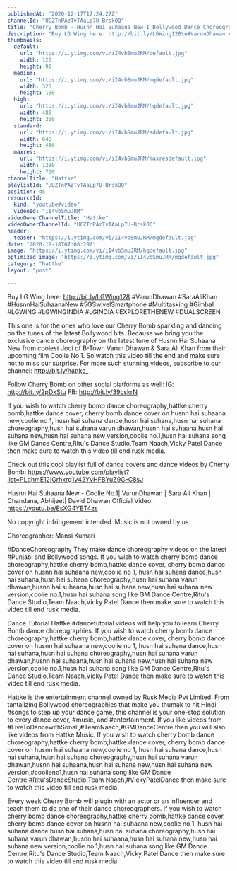 ```yaml
---
publishedAt: "2020-12-17T17:24:27Z"
channelId: "UCZTnPAzTvTAaLp7U-BrskOQ"
title: "Cherry Bomb - Husnn Hai Suhaana New I Bollywood Dance Choreography | Hattke"
description: "Buy LG Wing here: http://bit.ly/LGWing128\n#VarunDhawan #SaraAliKhan #HusnnHaiSuhaanaNew #5GSwivelSmartphone #Multitasking #Gimbal #LGWING #LGWINGINDIA #LGINDIA #EXPLORETHENEW #DUALSCREEN\n\nThis one is for the ones who love our Cherry Bomb sparkling and dancing on the tunes of the latest Bollywood hits.  Because we bring you the exclusive dance choreography on the latest tune of Husnn Hai Suhaana New from coolest Jodi of B-Town Varun Dhawan & Sara Ali Khan from their upcoming film Coolie No.1. So watch this video till the end and make sure not to miss our surprise. For more such stunning videos, subscribe to our channel: http://bit.ly/hattke_\n\nFollow Cherry Bomb on other social platforms as well: \nIG: http://bit.ly/2pDxStu\nFB: http://bit.ly/39cskrN\n\nIf you wish to watch cherry bomb dance choreography,hattke cherry bomb,hattke dance cover, cherry bomb dance cover on husnn hai suhaana new,coolie no 1, husn hai suhana dance,husn hai suhana,husn hai suhana choreography,husn hai suhana varun dhawan,husnn hai suhaana,husn hai suhana new,husn hai suhana new version,coolie no.1,husn hai suhana song like GM Dance Centre,Ritu's Dance Studio,Team Naach,Vicky Patel Dance then make sure to watch this video till end rusk media.\n\nCheck out this cool playlist full of dance covers and dance videos by Cherry Bomb: https://www.youtube.com/playlist?list=PLqhmE12IGrhxrg1y42YvHFBYuZ9G-C8sJ\n\nHusnn Hai Suhaana New - Coolie No.1| VarunDhawan | Sara Ali Khan | Chandana, Abhijeet| David Dhawan\nOfficial Video: https://youtu.be/EsXG4YET4zs\n\nNo copyright infringement intended. Music is not owned by us.\n\nChoreographer: Mansi Kumari\n\n#DanceChoreography\nThey make dance choreography videos on the latest #Punjabi and Bollywood songs. If you wish to watch cherry bomb dance choreography,hattke cherry bomb,hattke dance cover, cherry bomb dance cover on husnn hai suhaana new,coolie no 1, husn hai suhana dance,husn hai suhana,husn hai suhana choreography,husn hai suhana varun dhawan,husnn hai suhaana,husn hai suhana new,husn hai suhana new version,coolie no.1,husn hai suhana song like GM Dance Centre,Ritu's Dance Studio,Team Naach,Vicky Patel Dance then make sure to watch this video till end rusk media.\n\n\nDance Tutorial\nHattke #dancetutorial videos will help you to learn Cherry Bomb dance choreographies. If you wish to watch cherry bomb dance choreography,hattke cherry bomb,hattke dance cover, cherry bomb dance cover on husnn hai suhaana new,coolie no 1, husn hai suhana dance,husn hai suhana,husn hai suhana choreography,husn hai suhana varun dhawan,husnn hai suhaana,husn hai suhana new,husn hai suhana new version,coolie no.1,husn hai suhana song like GM Dance Centre,Ritu's Dance Studio,Team Naach,Vicky Patel Dance then make sure to watch this video till end rusk media.\n\n\nHattke is the entertainment channel owned by Rusk Media Pvt Limited. From tantalizing Bollywood choreographies that make you thumak to hit Hindi #songs to step up your dance game, this channel is your one-stop solution to every dance cover, #music, and #entertainment. If you like videos from #LiveToDancewithSonali,#TeamNaach,#GMDanceCentre then you will also like videos from Hattke Music. If you wish to watch cherry bomb dance choreography,hattke cherry bomb,hattke dance cover, cherry bomb dance cover on husnn hai suhaana new,coolie no 1, husn hai suhana dance,husn hai suhana,husn hai suhana choreography,husn hai suhana varun dhawan,husnn hai suhaana,husn hai suhana new,husn hai suhana new version,#coolieno1,husn hai suhana song like GM Dance Centre,#Ritu'sDanceStudio,Team Naach,#VickyPatelDance then make sure to watch this video till end rusk media.\n\n\nEvery week Cherry Bomb will plugin with an actor or an influencer and teach them to do one of their dance choreographers. If you wish to watch cherry bomb dance choreography,hattke cherry bomb,hattke dance cover, cherry bomb dance cover on husnn hai suhaana new,coolie no 1, husn hai suhana dance,husn hai suhana,husn hai suhana choreography,husn hai suhana varun dhawan,husnn hai suhaana,husn hai suhana new,husn hai suhana new version,coolie no.1,husn hai suhana song like GM Dance Centre,Ritu's Dance Studio,Team Naach,Vicky Patel Dance then make sure to watch this video till end rusk media."
thumbnails:
  default:
    url: "https://i.ytimg.com/vi/iI4vbSmuJRM/default.jpg"
    width: 120
    height: 90
  medium:
    url: "https://i.ytimg.com/vi/iI4vbSmuJRM/mqdefault.jpg"
    width: 320
    height: 180
  high:
    url: "https://i.ytimg.com/vi/iI4vbSmuJRM/hqdefault.jpg"
    width: 480
    height: 360
  standard:
    url: "https://i.ytimg.com/vi/iI4vbSmuJRM/sddefault.jpg"
    width: 640
    height: 480
  maxres:
    url: "https://i.ytimg.com/vi/iI4vbSmuJRM/maxresdefault.jpg"
    width: 1280
    height: 720
channelTitle: "Hattke"
playlistId: "UUZTnPAzTvTAaLp7U-BrskOQ"
position: 45
resourceId:
  kind: "youtube#video"
  videoId: "iI4vbSmuJRM"
videoOwnerChannelTitle: "Hattke"
videoOwnerChannelId: "UCZTnPAzTvTAaLp7U-BrskOQ"
header:
  teaser: "https://i.ytimg.com/vi/iI4vbSmuJRM/mqdefault.jpg"
date: "2020-12-18T07:08:20Z"
image: "https://i.ytimg.com/vi/iI4vbSmuJRM/hqdefault.jpg"
optimized_image: "https://i.ytimg.com/vi/iI4vbSmuJRM/mqdefault.jpg"
category: "hattke"
layout: "post"

---
```

Buy LG Wing here: http://bit.ly/LGWing128
#VarunDhawan #SaraAliKhan #HusnnHaiSuhaanaNew #5GSwivelSmartphone #Multitasking #Gimbal #LGWING #LGWINGINDIA #LGINDIA #EXPLORETHENEW #DUALSCREEN

This one is for the ones who love our Cherry Bomb sparkling and dancing on the tunes of the latest Bollywood hits.  Because we bring you the exclusive dance choreography on the latest tune of Husnn Hai Suhaana New from coolest Jodi of B-Town Varun Dhawan & Sara Ali Khan from their upcoming film Coolie No.1. So watch this video till the end and make sure not to miss our surprise. For more such stunning videos, subscribe to our channel: http://bit.ly/hattke_

Follow Cherry Bomb on other social platforms as well: 
IG: http://bit.ly/2pDxStu
FB: http://bit.ly/39cskrN

If you wish to watch cherry bomb dance choreography,hattke cherry bomb,hattke dance cover, cherry bomb dance cover on husnn hai suhaana new,coolie no 1, husn hai suhana dance,husn hai suhana,husn hai suhana choreography,husn hai suhana varun dhawan,husnn hai suhaana,husn hai suhana new,husn hai suhana new version,coolie no.1,husn hai suhana song like GM Dance Centre,Ritu's Dance Studio,Team Naach,Vicky Patel Dance then make sure to watch this video till end rusk media.

Check out this cool playlist full of dance covers and dance videos by Cherry Bomb: https://www.youtube.com/playlist?list=PLqhmE12IGrhxrg1y42YvHFBYuZ9G-C8sJ

Husnn Hai Suhaana New - Coolie No.1| VarunDhawan | Sara Ali Khan | Chandana, Abhijeet| David Dhawan
Official Video: https://youtu.be/EsXG4YET4zs

No copyright infringement intended. Music is not owned by us.

Choreographer: Mansi Kumari

#DanceChoreography
They make dance choreography videos on the latest #Punjabi and Bollywood songs. If you wish to watch cherry bomb dance choreography,hattke cherry bomb,hattke dance cover, cherry bomb dance cover on husnn hai suhaana new,coolie no 1, husn hai suhana dance,husn hai suhana,husn hai suhana choreography,husn hai suhana varun dhawan,husnn hai suhaana,husn hai suhana new,husn hai suhana new version,coolie no.1,husn hai suhana song like GM Dance Centre,Ritu's Dance Studio,Team Naach,Vicky Patel Dance then make sure to watch this video till end rusk media.


Dance Tutorial
Hattke #dancetutorial videos will help you to learn Cherry Bomb dance choreographies. If you wish to watch cherry bomb dance choreography,hattke cherry bomb,hattke dance cover, cherry bomb dance cover on husnn hai suhaana new,coolie no 1, husn hai suhana dance,husn hai suhana,husn hai suhana choreography,husn hai suhana varun dhawan,husnn hai suhaana,husn hai suhana new,husn hai suhana new version,coolie no.1,husn hai suhana song like GM Dance Centre,Ritu's Dance Studio,Team Naach,Vicky Patel Dance then make sure to watch this video till end rusk media.


Hattke is the entertainment channel owned by Rusk Media Pvt Limited. From tantalizing Bollywood choreographies that make you thumak to hit Hindi #songs to step up your dance game, this channel is your one-stop solution to every dance cover, #music, and #entertainment. If you like videos from #LiveToDancewithSonali,#TeamNaach,#GMDanceCentre then you will also like videos from Hattke Music. If you wish to watch cherry bomb dance choreography,hattke cherry bomb,hattke dance cover, cherry bomb dance cover on husnn hai suhaana new,coolie no 1, husn hai suhana dance,husn hai suhana,husn hai suhana choreography,husn hai suhana varun dhawan,husnn hai suhaana,husn hai suhana new,husn hai suhana new version,#coolieno1,husn hai suhana song like GM Dance Centre,#Ritu'sDanceStudio,Team Naach,#VickyPatelDance then make sure to watch this video till end rusk media.


Every week Cherry Bomb will plugin with an actor or an influencer and teach them to do one of their dance choreographers. If you wish to watch cherry bomb dance choreography,hattke cherry bomb,hattke dance cover, cherry bomb dance cover on husnn hai suhaana new,coolie no 1, husn hai suhana dance,husn hai suhana,husn hai suhana choreography,husn hai suhana varun dhawan,husnn hai suhaana,husn hai suhana new,husn hai suhana new version,coolie no.1,husn hai suhana song like GM Dance Centre,Ritu's Dance Studio,Team Naach,Vicky Patel Dance then make sure to watch this video till end rusk media.